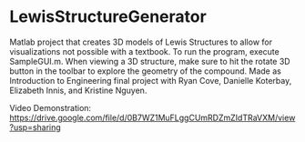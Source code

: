 # LewisStructureGenerator
Matlab project that creates 3D models of Lewis Structures to allow for visualizations not possible with a textbook.  To run the program, execute SampleGUI.m.  When viewing a 3D structure, make sure to hit the rotate 3D button in the toolbar to explore the geometry of the compound.  Made as Introduction to Engineering final project with Ryan Cove, Danielle Koterbay, Elizabeth Innis, and Kristine Nguyen.

Video Demonstration: https://drive.google.com/file/d/0B7WZ1MuFLggCUmRDZmZIdTRaVXM/view?usp=sharing
